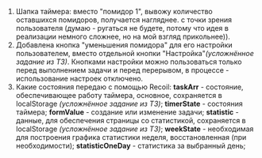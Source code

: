 1. Шапка таймера: вместо "помидор 1", вывожу количество оставшихся помидоров, получается нагляднее. с точки зрения пользователя (думаю - ругаться не будете, потому что идея в реализации немного сложнее, но на мой взгляд прикольнее)).
2. Добавлена кнопка "уменьшения помидора" для его настройки пользователем, вместо отдельной кнопки "Настройка"_(усложнённое задание из ТЗ)_. Кнопками настройки можно пользоваться только перед выполнением задачи и перед перерывом, в процессе - использование настроек отключено.
3. Какие состояния передаю с помощью Recoil:
   **taskArr** - состояние, обеспечивающее работу таймера, основное, сохраняется в localStorage _(усложнённое задание из ТЗ)_;
   **timerState** - состояния таймера;
   **formValue** - создание или изменение задачи;
   **statistic** - данные, для обеспечения страницы со статистикой, сохраняется в localStorage _(усложнённое задание из ТЗ)_;
   **weekState** - необходимая для построения графика статистики неделя, восстановленная (при необходимости);
   **statisticOneDay** - статистика за выбранный день;
